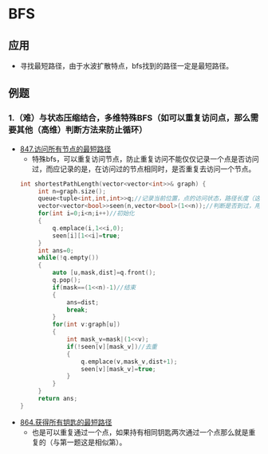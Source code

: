 # BFS
## 应用
- 寻找最短路径，由于水波扩散特点，bfs找到的路径一定是最短路径。
## 例题
### 1.（难）与状态压缩结合，多维特殊BFS（如可以重复访问点，那么需要其他（高维）判断方法来防止循环）
- [847.访问所有节点的最短路径](https://leetcode.cn/problems/shortest-path-visiting-all-nodes/)
  - 特殊bfs，可以重复访问节点，防止重复访问不能仅仅记录一个点是否访问过，而应记录的是，在访问过的节点相同时，是否重复去访问一个节点。
   ```c++
  int shortestPathLength(vector<vector<int>>& graph) {
        int n=graph.size();
        queue<tuple<int,int,int>>q;//记录当前位置，点的访问状态，路径长度（这个也可以不记录在这里，可以加一层循环来计算）
        vector<vector<bool>>seen(n,vector<bool>(1<<n));//判断是否到过，用访问状态和当前点共同判断。
        for(int i=0;i<n;i++)//初始化
        {
            q.emplace(i,1<<i,0);
            seen[i][1<<i]=true;
        }
        int ans=0;
        while(!q.empty())
        {
            auto [u,mask,dist]=q.front();
            q.pop();
            if(mask==(1<<n)-1)//结束
            {
                ans=dist;
                break;
            }
            for(int v:graph[u])
            {
                int mask_v=mask|(1<<v);
                if(!seen[v][mask_v])//去重
                {
                    q.emplace(v,mask_v,dist+1);
                    seen[v][mask_v]=true;
                }
            }
        }
        return ans;
  }
   ```
- [864.获得所有钥匙的最短路径](https://leetcode.cn/problems/shortest-path-to-get-all-keys/)
    - 也是可以重复通过一个点，如果持有相同钥匙两次通过一个点那么就是重复的（与第一题这是相似第）。


